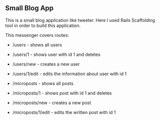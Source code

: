 ## Small Blog App

This is a small blog application like tweeter. Here I used Rails Scaffolding tool
in order to build this application.

This messenger covers routes:
  - /users                - shows all users
  - /users/1              - shows user with id 1 and deletes
  - /users/new            - creates a new user
  - /users/1/edit         - edits the information about user with id 1
 

  - /microposts           - shows all posts
  - /microposts/1         - shows post with id 1 and deletes
  - /microposts/new       - creates a new post
  - /microposts/1/edit    - edits the written post with id 1